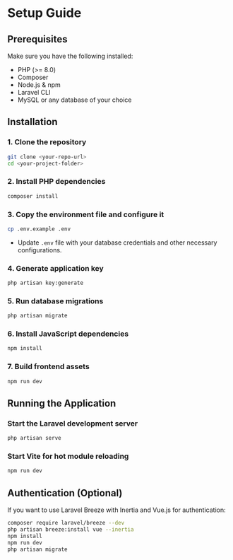 # Setup Guide

## Prerequisites
Make sure you have the following installed:
- PHP (>= 8.0)
- Composer
- Node.js & npm
- Laravel CLI
- MySQL or any database of your choice

## Installation

### 1. Clone the repository
```sh
git clone <your-repo-url>
cd <your-project-folder>
```

### 2. Install PHP dependencies
```sh
composer install
```

### 3. Copy the environment file and configure it
```sh
cp .env.example .env
```
- Update `.env` file with your database credentials and other necessary configurations.

### 4. Generate application key
```sh
php artisan key:generate
```

### 5. Run database migrations
```sh
php artisan migrate
```

### 6. Install JavaScript dependencies
```sh
npm install
```

### 7. Build frontend assets
```sh
npm run dev
```

## Running the Application
### Start the Laravel development server
```sh
php artisan serve
```
### Start Vite for hot module reloading
```sh
npm run dev
```

## Authentication (Optional)
If you want to use Laravel Breeze with Inertia and Vue.js for authentication:
```sh
composer require laravel/breeze --dev
php artisan breeze:install vue --inertia
npm install
npm run dev
php artisan migrate
```

